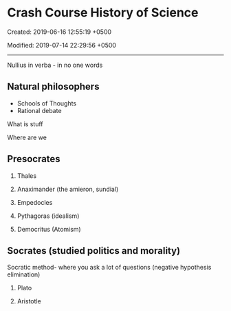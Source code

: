 # Crash Course History of Science

Created: 2019-06-16 12:55:19 +0500

Modified: 2019-07-14 22:29:56 +0500

---

Nullius in verba - in no one words

## Natural philosophers

- Schools of Thoughts
- Rational debate

What is stuff

Where are we

## Presocrates

1. Thales

2. Anaximander (the amieron, sundial)

3. Empedocles

4. Pythagoras (idealism)

5. Democritus (Atomism)

## Socrates (studied politics and morality)

Socratic method- where you ask a lot of questions (negative hypothesis elimination)

1. Plato

2. Aristotle
